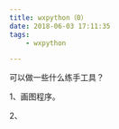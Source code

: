 ```yaml
---
title: wxpython（0）
date: 2018-06-03 17:11:35
tags:
	- wxpython

---
```






可以做一些什么练手工具？

1、画图程序。

2、